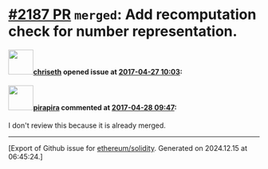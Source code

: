 # [\#2187 PR](https://github.com/ethereum/solidity/pull/2187) `merged`: Add recomputation check for number representation.

#### <img src="https://avatars.githubusercontent.com/u/9073706?v=4" width="50">[chriseth](https://github.com/chriseth) opened issue at [2017-04-27 10:03](https://github.com/ethereum/solidity/pull/2187):



#### <img src="https://avatars.githubusercontent.com/u/44281?u=19789513178700ad73a6cf535a40fbbfdc1ad615&v=4" width="50">[pirapira](https://github.com/pirapira) commented at [2017-04-28 09:47](https://github.com/ethereum/solidity/pull/2187#issuecomment-297956716):

I don't review this because it is already merged.


-------------------------------------------------------------------------------



[Export of Github issue for [ethereum/solidity](https://github.com/ethereum/solidity). Generated on 2024.12.15 at 06:45:24.]
